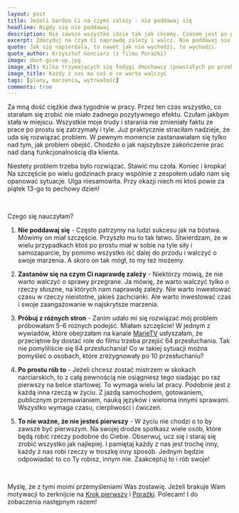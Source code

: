```yaml
---
layout: post
title: Jeżeli bardzo Ci na czymś zależy - nie poddawaj się
headline: Nigdy się nie poddawaj
description: Nie zawsze wszystko idzie tak jak chcemy. Czasem jest po prostu pod górkę. Ważne by się nie poddawać. Moje wnioski z trudnego problemu, z jakim się zmierzyłam.
excerpt: Zdecyduj na czym Ci naprawdę zależy i walcz. Nie poddawaj sie w realizacji swoich największych marzeń.
quote: Jak się napierdala, to nawet jak nie wychodzi, to wychodzi.
quote_author: Krzysztof Gonciarz (z filmu Porażki)
image: dont-give-up.jpg
image_alt: Kilka trzymających się łodygi dmuchawcy (powstałych po przekwitnięciu najzwyklejszego mlecza)
image_title: Każdy z nas ma coś o co warto walczyć
tags: [plany, marzenia, wytrwałość]
comments: true
---
```


Za mną dość ciężkie dwa tygodnie w pracy. Przez ten czas wszystko, co starałam się zrobić nie miało żadnego pozytywnego efektu. Czułam jakbym stała w miejscu. Wszystkie moje trudy i starania nie zmieniały faktu ze prace po prostu się zatrzymały i tyle. Już praktycznie straciłam nadzieje, że uda się rozwiązać problem. W pewnym momencie zastanawiałam się tylko nad tym, jak problem obejść. Chodziło o jak najszybsze zakończenie prac nad daną funkcjonalnością dla klienta.

Niestety problem trzeba było rozwiązać. Stawić mu czoła. Koniec i kropka! Na szczęście po wielu godzinach pracy wspólnie z zespołem udało nam się opanować sytuacje. Ulga niesamowita. Przy okazji niech mi ktoś powie za piątek 13-go to pechowy dzień!

<!--break-->
<br>

Czego się nauczyłam?

1. **Nie poddawaj się** - Często patrzymy na ludzi sukcesu jak na bóstwa. Mówimy on miał szczęście. Przyszło mu to tak łatwo. Stwierdzam, że w wielu przypadkach ktoś po prostu miał w sobie na tyle siły i samozaparcie, by pomimo wszystko iść dalej do przodu i walczyć o swoje marzenia. A skoro on tak mógł, to my też możemy.

2. **Zastanów się na czym Ci naprawdę zależy** - Niektórzy mówią, że nie warto walczyć o sprawy przegrane. Ja mówię, że warto walczyć tylko o rzeczy słuszne, na których nam naprawdę zależy. Nie warto inwestować czasu w rzeczy nieistotne, jakieś zachcianki. Ale warto inwestować czas i swoje zaangażowanie w najskrytsze marzenia.

3. **Próbuj z różnych stron** - Zanim udało mi się rozwiązać mój problem próbowałam 5-6 rożnych podejść. Miałam szczęście! W jednym z wywiadów, które obejrzałam na kanale [MarieTV](https://www.youtube.com/watch?v=E-DF4LUm0Rc) usłyszałam, że przeciętnie by dostać role do filmu trzeba przejść 64 przesłuchania. Tak nie pomyliliście się 64 przesłuchania! Co w takiej sytuacji można pomyśleć o osobach, które zrezygnowały po 10 przesłuchaniu?

4. **Po prostu rób to** - Jeżeli chcesz zostać mistrzem w skokach narciarskich, to z całą pewnością nie osiągniesz tego siadając po raz pierwszy na belce startowej. To wymaga wielu lat pracy. Podobnie jest z każdą inna rzeczą w życiu. Z jazdą samochodem, gotowaniem, publicznym przemawianiem, nauką języków i wieloma innymi sprawami. Wszystko wymaga czasu, cierpliwości i ćwiczeń.

5. **To nie ważne, że nie jesteś pierwszy** - W życiu nie chodzi o to by zawsze być pierwszym. Na swojej drodze spotkasz wiele osób, które będą robić rzeczy podobne do Ciebie. Obserwuj, ucz się i staraj się zrobić wszystko jak najlepiej. I pamiętaj każdy z nas jest trochę inny, każdy z nas robi rzeczy w troszkę inny sposób. Jednym będzie odpowiadać to co Ty robisz, innym nie. Zaakceptuj to i rób swoje!

<br>

Myślę, że z tymi moimi przemyśleniami Was zostawię. Jeżeli brakuje Wam motywacji to zerknijcie na [Krok pierwszy](https://www.youtube.com/watch?v=LXM_tGHcuMo) i [Porażki](https://www.youtube.com/watch?v=PyBuKSpwkAU). Polecam! I do zobaczenia następnym razem!
